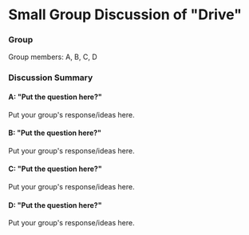 # Small Group Discussion of "Drive"

### Group

Group members: A, B, C, D

### Discussion Summary

#### A: "Put the question here?"

Put your group's response/ideas here.

#### B: "Put the question here?"

Put your group's response/ideas here.

#### C: "Put the question here?"

Put your group's response/ideas here.

#### D: "Put the question here?"

Put your group's response/ideas here.